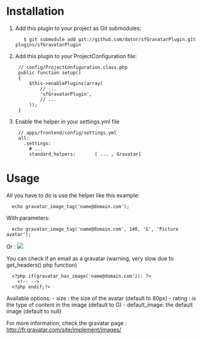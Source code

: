 Installation
============

1. Add this plugin to your project as Git submodules:

          $ git submodule add git://github.com/dator/sfGravatarPlugin.git plugins/sfGravatarPlugin


  2. Add this plugin to your ProjectConfiguration file:

          // config/ProjectConfiguration.class.php
          public function setup()
          {
              $this->enablePlugins(array(
                  // ...
                  'sfGravatarPlugin',
                  // ...
              ));
          }
          
  3. Enable the helper in your settings.yml file

          // apps/frontend/config/settings.yml
          all:
            .settings:
              # ...
              standard_helpers:       [ ... , Gravatar]

Usage
=====

All you have to do is use the helper like this example:

      echo gravatar_image_tag('name@domain.com');

With parameters:

      echo gravatar_image_tag('name@domain.com', 140, 'G', 'Picture avatar');

Or :
      <img src="<?php echo gravatar_image('name@domain.com', 140, 'G'); ?>" />
    
You can check if an email as a gravatar (warning, very slow due to get_headers() php function)

      <?php if(gravatar_has_image('name@domain.com')): ?>  
        <!-- -->
      <?php endif;?>
Available options:
    - size : the size of the avatar (default to 80px)
    - rating : is the type of content in the image (default to G)
    - default_image: the default image (default to null)

For more information, check the gravatar page : http://fr.gravatar.com/site/implement/images/